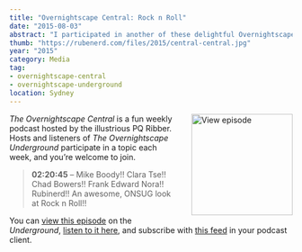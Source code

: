 ```yaml
---
title: "Overnightscape Central: Rock n Roll"
date: "2015-08-03"
abstract: "I participated in another of these delightful Overnightscape Underground productions by PQ Ribber."
thumb: "https://rubenerd.com/files/2015/central-central.jpg"
year: "2015"
category: Media
tag:
- overnightscape-central
- overnightscape-underground
location: Sydney
---
```

<p class="show-cover"><a href="https://onsug.com/archives/17063/"><img src="https://rubenerd.com/files/2015/central-central.jpg" alt="View episode" style="float:right; margin:0 0 1em 2em; width:180px; height:180px;" /></a></p>

*The Overnightscape Central* is a fun weekly podcast hosted by the illustrious PQ Ribber. Hosts and listeners of *The Overnightscape Underground* participate in a topic each week, and you’re welcome to join.

> **02:20:45** – Mike Boody!! Clara Tse!! Chad Bowers!! Frank Edward Nora!! Rubinerd!! An awesome, ONSUG look at Rock n Roll!!

You can <a href="https://onsug.com/archives/17063/">view this episode</a> on the *Underground*, <a href="https://media.blubrry.com/onsug/p/onsug.com/shows/Aug15/onsug_Jul15_Central_Roc.mp3">listen to it here</a>, and subscribe with <a href="https://onsug.com/archives/category/overnightscapecentral/feed/">this feed</a> in your podcast client.
